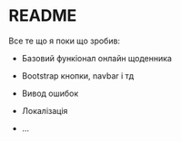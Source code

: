 # README

Все те що я поки що зробив:

* Базовий функіонал онлайн щоденника

* Bootstrap кнопки, navbar і тд

* Вивод ошибок

* Локалізація

* ...
